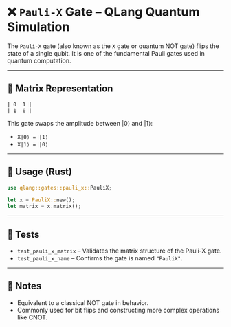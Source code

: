# ❌ `Pauli-X` Gate – QLang Quantum Simulation

The `Pauli-X` gate (also known as the `X` gate or quantum NOT gate) flips the state of a single qubit. It is one of the fundamental Pauli gates used in quantum computation.

---

## 📐 Matrix Representation

```
| 0  1 |
| 1  0 |
```

This gate swaps the amplitude between |0⟩ and |1⟩:

- `X|0⟩ = |1⟩`
- `X|1⟩ = |0⟩`

---

## 🧰 Usage (Rust)

```rust
use qlang::gates::pauli_x::PauliX;

let x = PauliX::new();
let matrix = x.matrix();
```

---

## 🧪 Tests

- `test_pauli_x_matrix` – Validates the matrix structure of the Pauli-X gate.
- `test_pauli_x_name` – Confirms the gate is named `"PauliX"`.

---

## 📎 Notes

- Equivalent to a classical NOT gate in behavior.
- Commonly used for bit flips and constructing more complex operations like CNOT.